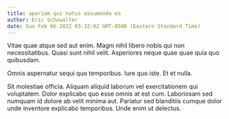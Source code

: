 ```yaml
---
title: aperiam qui natus assumenda ea
author: Eric Schowalter
date: Sun Feb 06 2022 03:32:02 GMT-0500 (Eastern Standard Time)
---
```

Vitae quae atque sed aut enim. Magni nihil libero nobis qui non necessitatibus. Quasi sunt nihil velit. Asperiores neque quae quae quia quo quibusdam.

 Omnis aspernatur sequi quo temporibus. Iure quo iste. Et et nulla.

 Sit molestiae officia. Aliquam aliquid laborum vel exercitationem qui voluptatem. Dolor explicabo quo esse omnis at est cum. Laboriosam sed numquam id dolore ab velit minima aut. Pariatur sed blanditiis cumque dolor unde inventore explicabo temporibus. Unde enim ut delectus.